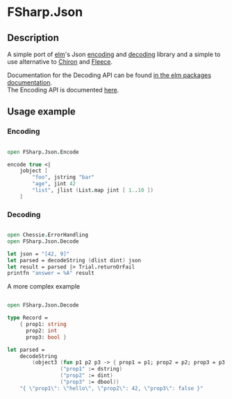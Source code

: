 # FSharp.Json

## Description

A simple port of [elm](http://elm-lang.org/)'s Json [encoding](http://package.elm-lang.org/packages/elm-lang/core/1.1.0/Json-Encode) and [decoding](http://package.elm-lang.org/packages/elm-lang/core/1.1.0/Json-Decode) library and a simple to use alternative to [Chiron](https://github.com/xyncro/chiron) and [Fleece](https://github.com/mausch/Fleece).

Documentation for the Decoding API can be found [in the elm packages documentation](http://package.elm-lang.org/packages/elm-lang/core/3.0.0/Json-Decode).  
The Encoding API is documented [here](http://package.elm-lang.org/packages/elm-lang/core/3.0.0/Json-Encode).

## Usage example

### Encoding

```fsharp

open FSharp.Json.Encode

encode true <|
    jobject [
        "foo", jstring "bar"
        "age", jint 42
        "list", jlist (List.map jint [ 1..10 ])
    ]

```

### Decoding

```fsharp

open Chessie.ErrorHandling
open FSharp.Json.Decode

let json = "[42, 9]"
let parsed = decodeString (dlist dint) json
let result = parsed |> Trial.returnOrFail
printfn "answer = %A" result

```

A more complex example

```fsharp

open FSharp.Json.Decode

type Record =
    { prop1: string
      prop2: int
      prop3: bool }

let parsed =
    decodeString
        (object3 (fun p1 p2 p3 -> { prop1 = p1; prop2 = p2; prop3 = p3 })
                 ("prop1" := dstring)
                 ("prop2" := dint)
                 ("prop3" := dbool))
    "{ \"prop1\": \"hello\", \"prop2\": 42, \"prop3\": false }"

```
